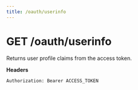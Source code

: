 ```yaml
---
title: /oauth/userinfo
---
```


# GET /oauth/userinfo

Returns user profile claims from the access token.

**Headers**

`Authorization: Bearer ACCESS_TOKEN`
